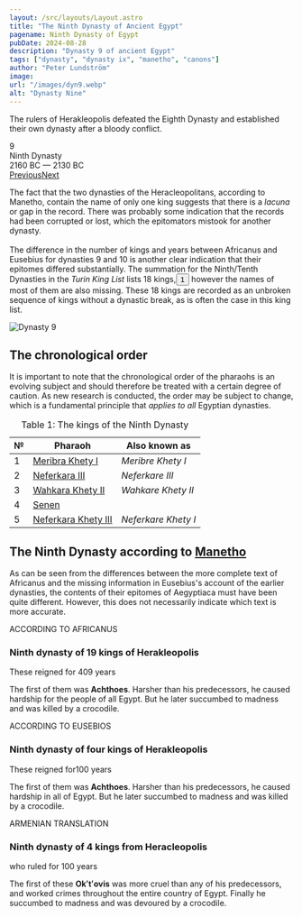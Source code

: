 ```yaml
---
layout: /src/layouts/Layout.astro
title: "The Ninth Dynasty of Ancient Egypt"
pagename: Ninth Dynasty of Egypt
pubDate: 2024-08-28
description: "Dynasty 9 of ancient Egypt"
tags: ["dynasty", "dynasty ix", "manetho", "canons"]
author: "Peter Lundström"
image:
url: "/images/dyn9.webp"
alt: "Dynasty Nine"
---
```


<p class="lead">
The rulers of Herakleopolis defeated the Eighth Dynasty and established their own dynasty after a bloody conflict. 
</p>
<div class="dynruta float-right ml-4 mb-3 mt-4">
	<div class="flex flex-col justify-center items-center [text-shadow:_0_1px_0_rgb(255_255_255_/_20%)]">
		<div class="text-9xl font-bold [text-shadow:_0_1px_0_rgb(255_255_255_/_40%)]">9</div>
		<div>Ninth Dynasty</div>
		<div>2160 BC &mdash; 2130 BC</div>
		<div class="w-full flex justify-between"><a href="/dynasty/8">Previous</a><a href="/dynasty/10">Next</a></div>
	</div>
</div>
<p>
	The fact that the two dynasties of the Heracleopolitans, according to Manetho, contain the name of only one king suggests that there is a <i>lacuna</i> or gap in the record. There was probably some indication that the records had been corrupted or lost, which the epitomators mistook for another dynasty.<br /><br />The difference in the number of kings and years between Africanus and Eusebius for dynasties 9 and 10 is another clear indication that their epitomes differed substantially. The summation for the Ninth/Tenth Dynasties in the <i>Turin King List</i> lists 18 kings,<button popovertarget="pop01">1</button> however the names of most of them are also missing. These 18 kings are recorded as an unbroken sequence of kings without a dynastic break, as is often the case in this king list.
</p>

<img class="w-full rounded-sm sm:rounded-xl my-10" src="/images/dyn9.webp" alt="Dynasty 9">
<h2 class="mt-10">The chronological order</h2>
<p>
It is important to note that the chronological order of the pharaohs is an evolving subject and should therefore be treated with a certain degree of caution. As new research is conducted, the order may be subject to change, which is a fundamental principle that <i>applies to all</i> Egyptian dynasties.
</p>

<table>
	<caption class="py-2 text-sm">Table 1: The kings of the Ninth Dynasty</caption>
	<thead>
		<tr>
			<th scope="col" class="w-5 text-center">№</th>
			<th scope="col" class="pl-3">Pharaoh</th>
			<th scope="col" class="pl-3">Also known as</th>
		</tr>
	</thead>
	<tbody>
<tr><td>1</td><td><a href="/pharaohs/Meribra-Khety-I">Meribra Khety I</a></td><td><em>Meribre Khety I</em></td></tr>
<tr><td>2</td><td><a href="/pharaohs/Neferkara-III">Neferkara III</a></td><td><em>Neferkare III</em></td></tr>
<tr><td>3</td><td><a href="/pharaohs/Wahkara-Khety-II">Wahkara Khety II</a></td><td><em>Wahkare Khety II</em></td></tr>
<tr><td>4</td><td><a href="/pharaohs/Senen">Senen</a></td><td><em></em></td></tr>
<tr><td>5</td><td><a href="/pharaohs/Neferkara-Khety-III">Neferkara Khety III</a></td><td><em>Neferkare Khety I</em></td></tr>
	</tbody>
</table>

<h2 class="mt-10 text-wrap">The Ninth Dynasty according to <a href="/authors">Manetho</a></h2>

<p class="pb-6">
As can be seen from the differences between the more complete text of Africanus and the missing information in Eusebius's account of the earlier dynasties, the contents of their epitomes of Aegyptiaca must have been quite different. However, this does not necessarily indicate which text is more accurate.
</p>

<div class="dynasty">
	<div class="w-full">
		<div class="according">ACCORDING TO AFRICANUS</div>
		<h3>Ninth dynasty of 19 kings of Herakleopolis</h3>
		<p>These reigned for <span class="y">409 years</span></p>
		<p>
			The first of them was <b>Achthoes</b>. Harsher than his predecessors, he caused hardship for the people of all Egypt. But he later succumbed to madness and was killed by a crocodile.
		</p>
	</div>
	<div class="w-full">
		<div class="according">ACCORDING TO EUSEBIOS</div>
		<h3>Ninth dynasty of four kings of Herakleopolis</h3>
		<p>These reigned for<span class="y">100 years</span></p>
		<p>
			The first of them was <b>Achthoes</b>. Harsher than his predecessors, he caused hardship in all of Egypt. But he later succumbed to madness and was killed by a crocodile.
		</p>
	</div>
	<div class="w-full">
		<div class="according">ARMENIAN TRANSLATION</div>
		<h3>Ninth dynasty of 4 kings from Heracleopolis</h3>
		<p>who ruled for <span class="y">100 years</span></p>
		<p>
			The first of these <b lang="xcl">Okʻtʻovis</b> was more cruel than any of his predecessors, and worked crimes throughout the entire country of Egypt. Finally he succumbed to madness and was devoured by a crocodile.
		</p>
	</div>
</div>
<div id="pop01" popover><p>1</p> Summation in <a href="/kinglists/turin/column-6">6.10</a>. The 18 kings are recorded from columns 5.18 to 6.9.</div>

